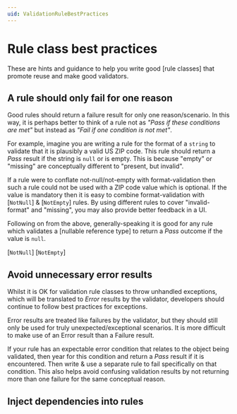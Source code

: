 ```yaml
---
uid: ValidationRuleBestPractices
---
```

# Rule class best practices

These are hints and guidance to help you write good [rule classes] that promote reuse and make good validators.

## A rule should only fail for one reason

Good rules should return a failure result for only one reason/scenario. In this way, it is perhaps better to think of a rule not as _"Pass if these conditions are met"_ but instead as _"Fail if one condition is not met"_.

For example, imagine you are writing a rule for the format of a `string` to validate that it is plausibly a valid US ZIP code. This rule should return a _Pass_ result if the string is `null` or is empty. This is because "empty" or "missing" are conceptually different to "present, but invalid".

If a rule were to conflate not-null/not-empty with format-validation then such a rule could not be used with a ZIP code value which is optional. If the value is mandatory then it is easy to combine format-validation with [`NotNull`] & [`NotEmpty`] rules. By using different rules to cover "invalid-format" and "missing", you may also provide better feedback in a UI.

Following on from the above, generally-speaking it is good for any rule which validates a [nullable reference type] to return a _Pass_ outcome if the value is `null`.

[`NotNull`]
[`NotEmpty`]

## Avoid unnecessary error results

Whilst it is OK for validation rule classes to throw unhandled exceptions, which will be translated to _Error_ results by the validator, developers should continue to follow best practices for exceptions.

Error results are treated like failures by the validator, but they should still only be used for truly unexpected/exceptional scenarios. It is more difficult to make use of an Error result than a Failure result.

If your rule has an expectable error condition that relates to the object being validated, then year for this condition and return a _Pass_ result if it is encountered. Then write & use a separate rule to fail specifically on that condition. This also helps avoid confusing validation results by not returning more than one failure for the same conceptual reason.

## Inject dependencies into rules
